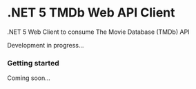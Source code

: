 # .NET 5 TMDb Web API Client
.NET 5 Web Client to consume The Movie Database (TMDb) API

Development in progress...


### Getting started

Coming soon...
